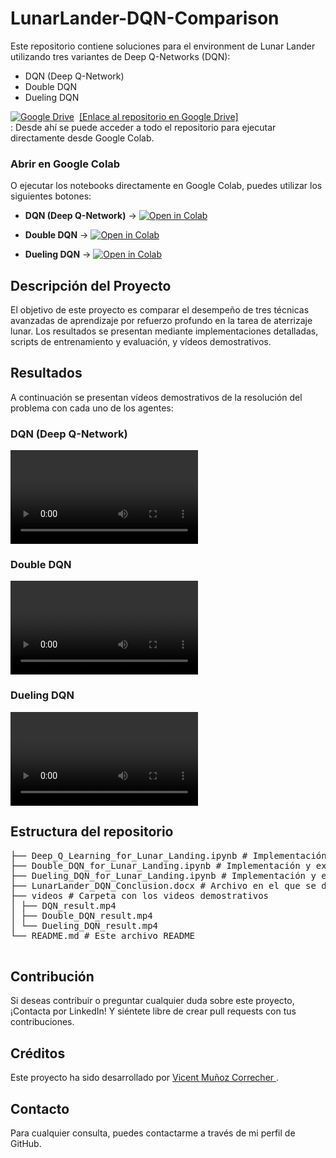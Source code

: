 # LunarLander-DQN-Comparison

Este repositorio contiene soluciones para el environment de Lunar Lander utilizando tres variantes de Deep Q-Networks (DQN):

- DQN (Deep Q-Network)
- Double DQN
- Dueling DQN


<p>
  <a href="https://drive.google.com/drive/folders/1-Tbos5aCdj8Qgy_Rz5d8T8tbtm-42TiF?usp=sharing" style="display: flex; align-items: center;">
    <img src="https://img.icons8.com/color/24/000000/google-drive--v2.png" alt="Google Drive" style="margin-right: 8px;"/>
    <span>[Enlace al repositorio en Google Drive]</span>
  </a>
     :  Desde ahí se puede acceder a todo el repositorio para ejecutar directamente desde Google Colab.
</p>


### Abrir en Google Colab

O ejecutar los notebooks directamente en Google Colab, puedes utilizar los siguientes botones:

- **DQN (Deep Q-Network)** ->
  [![Open in Colab](https://colab.research.google.com/assets/colab-badge.svg)](https://colab.research.google.com/drive/1-Tbos5aCdj8Qgy_Rz5d8T8tbtm-42TiF#scrollTo=Deep_Q_Learning_for_Lunar_Landing)

- **Double DQN** ->
  [![Open in Colab](https://colab.research.google.com/assets/colab-badge.svg)](https://drive.google.com/file/d/1g4DAVYOhfjIb8CAzdKGx5XEQMDpjWdbT/view?usp=sharing)

- **Dueling DQN** ->
  [![Open in Colab](https://colab.research.google.com/assets/colab-badge.svg)](https://drive.google.com/file/d/1l88lvyyVGzuXTOTKDYRe1M7jURa2mm_1/view?usp=sharing)

  
## Descripción del Proyecto

El objetivo de este proyecto es comparar el desempeño de tres técnicas avanzadas de aprendizaje por refuerzo profundo en la tarea de aterrizaje lunar. Los resultados se presentan mediante implementaciones detalladas, scripts de entrenamiento y evaluación, y vídeos demostrativos.

## Resultados

A continuación se presentan vídeos demostrativos de la resolución del problema con cada uno de los agentes:

### DQN (Deep Q-Network)
<video src="videos/DQN_result.mp4" controls="controls" style="max-width: 100%; height: auto;">
</video>

### Double DQN
<video src="videos/Double_DQN_result.mp4" controls="controls" style="max-width: 100%; height: auto;">
</video>

### Dueling DQN
<video src="videos/Dueling_DQN_result.mp4" controls="controls" style="max-width: 100%; height: auto;">
</video>

## Estructura del repositorio
 <pre>
├── Deep_Q_Learning_for_Lunar_Landing.ipynb # Implementación y explicación del algoritmo DQN
├── Double_DQN_for_Lunar_Landing.ipynb # Implementación y explicación del algoritmo Double DQN
├── Dueling_DQN_for_Lunar_Landing.ipynb # Implementación y explicación del algoritmo Dueling DQN.
├── LunarLander_DQN_Conclusion.docx # Archivo en el que se documenta el proyecto y las conclusiones obtenidas
├── videos # Carpeta con los videos demostrativos
│ ├── DQN_result.mp4
│ ├── Double_DQN_result.mp4
│ └── Dueling_DQN_result.mp4
└── README.md # Este archivo README
  </pre>



<h2>Contribución</h2>

  <p>Si deseas contribuir o preguntar cualquier duda sobre este proyecto, ¡Contacta por LinkedIn! Y siéntete libre de crear pull requests con tus contribuciones.</p>

  <h2>Créditos</h2>

  <p>Este proyecto ha sido desarrollado por <a href="#"> Vicent Muñoz Correcher </a>.</p>

<h2> Contacto </h2>
Para cualquier consulta, puedes contactarme a través de mi perfil de GitHub.
